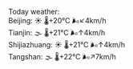 Today weather:  
Beijing: ☀️ 🌡️+20°C 🌬️↙4km/h  
Tianjin: 🌫  🌡️+21°C 🌬️↑4km/h  
Shijiazhuang: ☀️ 🌡️+21°C 🌬️↑4km/h  
Tangshan: 🌫  🌡️+22°C 🌬️↗7km/h  
